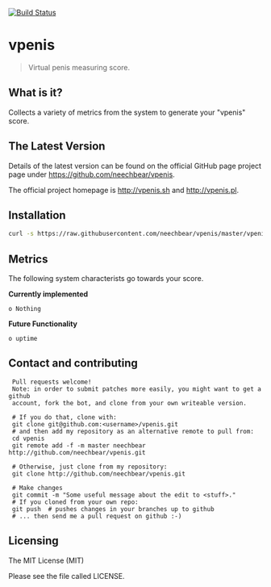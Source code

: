 [![Build Status](https://api.travis-ci.org/neechbear/vpenis.svg?branch=master)](https://travis-ci.org/neechbear/vpenis)

# vpenis

> Virtual penis measuring score.


## What is it?

  Collects a variety of metrics from the system to generate your "vpenis" score. 
 

## The Latest Version


  Details of the latest version can be found on the official GitHub page
  project page under https://github.com/neechbear/vpenis.

  The official project homepage is http://vpenis.sh and http://vpenis.pl.

 
## Installation


   ```bash
   curl -s https://raw.githubusercontent.com/neechbear/vpenis/master/vpenis.pl | sudo perl
  ```
  

## Metrics

The following system characterists go towards your score.
 
  
**Currently implemented**
  
    o Nothing
  
**Future Functionality**
  
    o uptime
    
  

  
## Contact and contributing


     Pull requests welcome!
     Note: in order to submit patches more easily, you might want to get a github
     account, fork the bot, and clone from your own writeable version.

     # If you do that, clone with:
     git clone git@github.com:<username>/vpenis.git
     # and then add my repository as an alternative remote to pull from:
     cd vpenis
     git remote add -f -m master neechbear http://github.com/neechbear/vpenis.git

     # Otherwise, just clone from my repository:
     git clone http://github.com/neechbear/vpenis.git
     
     # Make changes
     git commit -m "Some useful message about the edit to <stuff>."
     # If you cloned from your own repo:
     git push  # pushes changes in your branches up to github
     # ... then send me a pull request on github :-)
     
     

## Licensing

The MIT License (MIT)

Please see the file called LICENSE.
